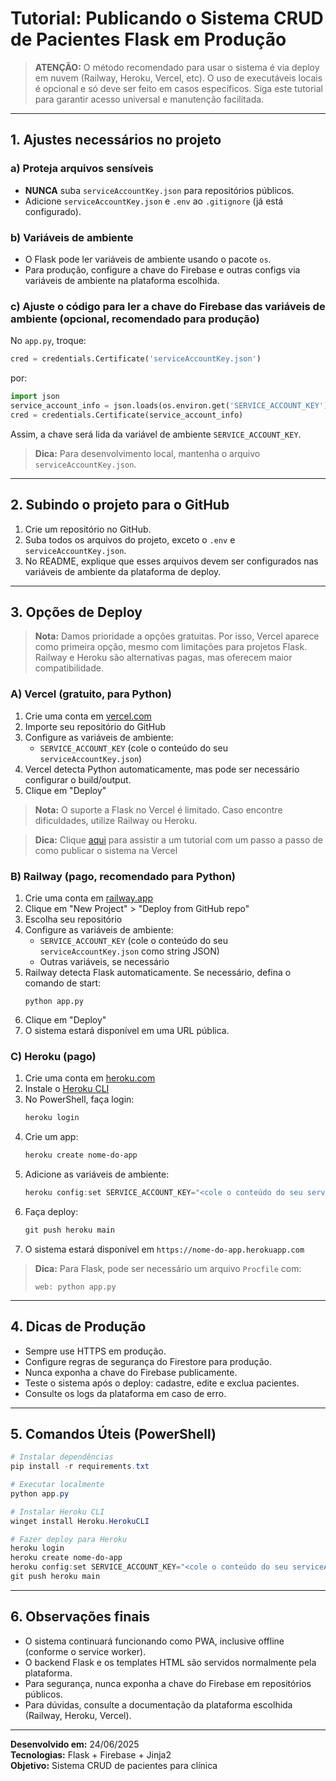 # Tutorial: Publicando o Sistema CRUD de Pacientes Flask em Produção

> **ATENÇÃO:** O método recomendado para usar o sistema é via deploy em nuvem (Railway, Heroku, Vercel, etc). O uso de executáveis locais é opcional e só deve ser feito em casos específicos. Siga este tutorial para garantir acesso universal e manutenção facilitada.

---

## 1. Ajustes necessários no projeto

### a) Proteja arquivos sensíveis
- **NUNCA** suba `serviceAccountKey.json` para repositórios públicos.
- Adicione `serviceAccountKey.json` e `.env` ao `.gitignore` (já está configurado).

### b) Variáveis de ambiente
- O Flask pode ler variáveis de ambiente usando o pacote `os`.
- Para produção, configure a chave do Firebase e outras configs via variáveis de ambiente na plataforma escolhida.

### c) Ajuste o código para ler a chave do Firebase das variáveis de ambiente (opcional, recomendado para produção)
No `app.py`, troque:
```python
cred = credentials.Certificate('serviceAccountKey.json')
```
por:
```python
import json
service_account_info = json.loads(os.environ.get('SERVICE_ACCOUNT_KEY'))
cred = credentials.Certificate(service_account_info)
```
Assim, a chave será lida da variável de ambiente `SERVICE_ACCOUNT_KEY`.

> **Dica:** Para desenvolvimento local, mantenha o arquivo `serviceAccountKey.json`.

---

## 2. Subindo o projeto para o GitHub

1. Crie um repositório no GitHub.
2. Suba todos os arquivos do projeto, exceto o `.env` e `serviceAccountKey.json`.
3. No README, explique que esses arquivos devem ser configurados nas variáveis de ambiente da plataforma de deploy.

---

## 3. Opções de Deploy

> **Nota:** Damos prioridade a opções gratuitas. Por isso, Vercel aparece como primeira opção, mesmo com limitações para projetos Flask. Railway e Heroku são alternativas pagas, mas oferecem maior compatibilidade.

### A) Vercel (gratuito, para Python)

1. Crie uma conta em [vercel.com](https://vercel.com)
2. Importe seu repositório do GitHub
3. Configure as variáveis de ambiente:
   - `SERVICE_ACCOUNT_KEY` (cole o conteúdo do seu `serviceAccountKey.json`)
4. Vercel detecta Python automaticamente, mas pode ser necessário configurar o build/output.
5. Clique em "Deploy"

> **Nota:** O suporte a Flask no Vercel é limitado. Caso encontre dificuldades, utilize Railway ou Heroku.

> **Dica:** Clique [aqui](https://www.youtube.com/watch?v=o17Fk4Dcn-w) para assistir a um tutorial com um passo a passo de como publicar o sistema na Vercel

### B) Railway (pago, recomendado para Python)

1. Crie uma conta em [railway.app](https://railway.app)
2. Clique em "New Project" > "Deploy from GitHub repo"
3. Escolha seu repositório
4. Configure as variáveis de ambiente:
   - `SERVICE_ACCOUNT_KEY` (cole o conteúdo do seu `serviceAccountKey.json` como string JSON)
   - Outras variáveis, se necessário
5. Railway detecta Flask automaticamente. Se necessário, defina o comando de start:
   ```
   python app.py
   ```
6. Clique em "Deploy"
7. O sistema estará disponível em uma URL pública.

### C) Heroku (pago)

1. Crie uma conta em [heroku.com](https://heroku.com)
2. Instale o [Heroku CLI](https://devcenter.heroku.com/articles/heroku-cli)
3. No PowerShell, faça login:
   ```powershell
   heroku login
   ```
4. Crie um app:
   ```powershell
   heroku create nome-do-app
   ```
5. Adicione as variáveis de ambiente:
   ```powershell
   heroku config:set SERVICE_ACCOUNT_KEY="<cole o conteúdo do seu serviceAccountKey.json>"
   ```
6. Faça deploy:
   ```powershell
   git push heroku main
   ```
7. O sistema estará disponível em `https://nome-do-app.herokuapp.com`

> **Dica:** Para Flask, pode ser necessário um arquivo `Procfile` com:
> ```
> web: python app.py
> ```

---

## 4. Dicas de Produção

- Sempre use HTTPS em produção.
- Configure regras de segurança do Firestore para produção.
- Nunca exponha a chave do Firebase publicamente.
- Teste o sistema após o deploy: cadastre, edite e exclua pacientes.
- Consulte os logs da plataforma em caso de erro.

---

## 5. Comandos Úteis (PowerShell)

```powershell
# Instalar dependências
pip install -r requirements.txt

# Executar localmente
python app.py

# Instalar Heroku CLI
winget install Heroku.HerokuCLI

# Fazer deploy para Heroku
heroku login
heroku create nome-do-app
heroku config:set SERVICE_ACCOUNT_KEY="<cole o conteúdo do seu serviceAccountKey.json>"
git push heroku main
```

---

## 6. Observações finais

- O sistema continuará funcionando como PWA, inclusive offline (conforme o service worker).
- O backend Flask e os templates HTML são servidos normalmente pela plataforma.
- Para segurança, nunca exponha a chave do Firebase em repositórios públicos.
- Para dúvidas, consulte a documentação da plataforma escolhida (Railway, Heroku, Vercel).

---

**Desenvolvido em:** 24/06/2025  
**Tecnologias:** Flask + Firebase + Jinja2  
**Objetivo:** Sistema CRUD de pacientes para clínica 